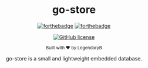 ﻿﻿<h1 align="center">go-store</h1><div align="center">

[![forthebadge](https://forthebadge.com/images/badges/fuck-it-ship-it.svg)](https://forthebadge.com)
[![forthebadge](https://forthebadge.com/images/badges/made-with-go.svg)](https://forthebadge.com)

[![GitHub license](https://img.shields.io/github/license/LegendaryB/go-store.svg?longCache=true&style=flat-square)](https://github.com/LegendaryB/go-store/blob/main/LICENSE.txt)

<sub>Built with ❤︎ by LegendaryB</sub>

go-store is a small and lightweight embedded database.  
</div><br>